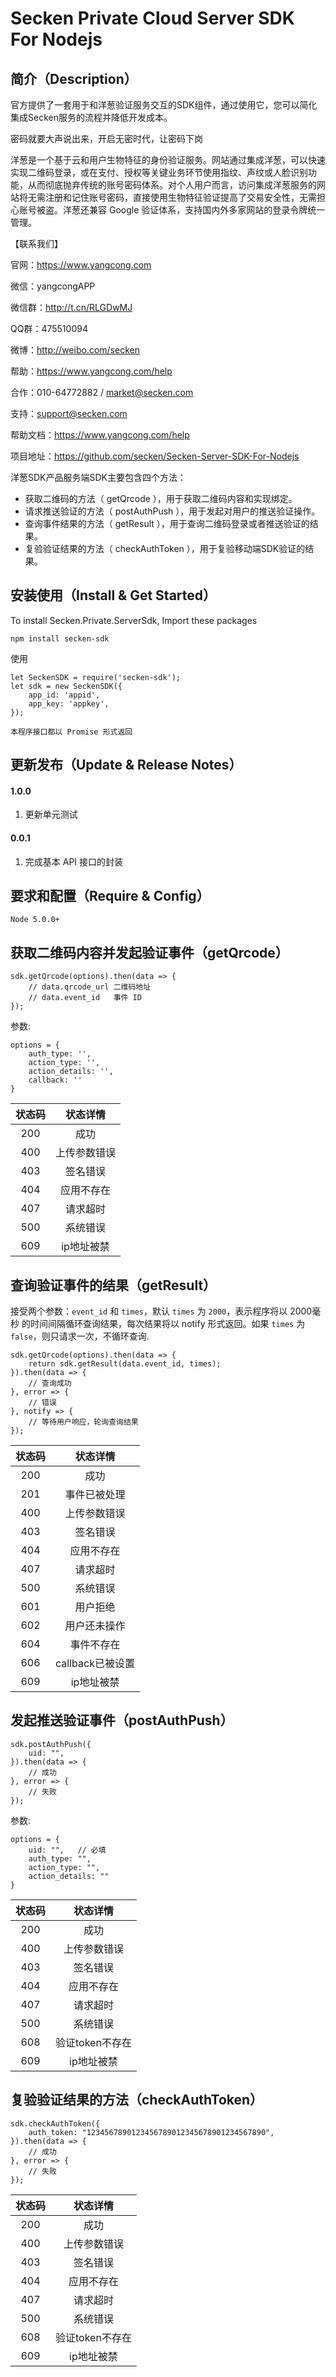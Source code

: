 # Secken Private Cloud Server SDK For Nodejs

## 简介（Description）
官方提供了一套用于和洋葱验证服务交互的SDK组件，通过使用它，您可以简化集成Secken服务的流程并降低开发成本。

密码就要大声说出来，开启无密时代，让密码下岗

洋葱是一个基于云和用户生物特征的身份验证服务。网站通过集成洋葱，可以快速实现二维码登录，或在支付、授权等关键业务环节使用指纹、声纹或人脸识别功能，从而彻底抛弃传统的账号密码体系。对个人用户而言，访问集成洋葱服务的网站将无需注册和记住账号密码，直接使用生物特征验证提高了交易安全性，无需担心账号被盗。洋葱还兼容 Google 验证体系，支持国内外多家网站的登录令牌统一管理。

【联系我们】

官网：https://www.yangcong.com

微信：yangcongAPP

微信群：http://t.cn/RLGDwMJ

QQ群：475510094

微博：http://weibo.com/secken

帮助：https://www.yangcong.com/help

合作：010-64772882 / market@secken.com

支持：support@secken.com

帮助文档：https://www.yangcong.com/help

项目地址：https://github.com/secken/Secken-Server-SDK-For-Nodejs

洋葱SDK产品服务端SDK主要包含四个方法：
* 获取二维码的方法（ getQrcode ），用于获取二维码内容和实现绑定。
* 请求推送验证的方法（ postAuthPush ），用于发起对用户的推送验证操作。
* 查询事件结果的方法（ getResult ），用于查询二维码登录或者推送验证的结果。
* 复验验证结果的方法（ checkAuthToken ），用于复验移动端SDK验证的结果。

## 安装使用（Install & Get Started）

To install Secken.Private.ServerSdk, Import these packages

```
npm install secken-sdk
```
使用
```
let SeckenSDK = require('secken-sdk');
let sdk = new SeckenSDK({
    app_id: 'appid',
    app_key: 'appkey',
});
```
`本程序接口都以 Promise 形式返回`

## 更新发布（Update & Release Notes）

#### 1.0.0
1. 更新单元测试

#### 0.0.1
1. 完成基本 API 接口的封装

## 要求和配置（Require & Config）
```
Node 5.0.0+
```

## 获取二维码内容并发起验证事件（getQrcode）
```
sdk.getQrcode(options).then(data => {
    // data.qrcode_url 二维码地址
    // data.event_id   事件 ID
});
```

参数:
```
options = {
    auth_type: '',
    action_type: '',
    action_details: '',
    callback: ''
}
```

|    状态码   | 		状态详情 		  |
|:----------:|:-----------------:|
|  200       |       成功         |
|  400       |       上传参数错误  |
|  403       |       签名错误                |
|  404       |       应用不存在                |
|  407       |       请求超时                |
|  500       |       系统错误                |
|  609       |       ip地址被禁                |

## 查询验证事件的结果（getResult）

接受两个参数：`event_id` 和 `times`，默认 `times` 为 `2000`，表示程序将以 2000毫秒 的时间间隔循环查询结果，每次结果将以 notify 形式返回。如果 `times` 为 `false`，则只请求一次，不循环查询.

```
sdk.getQrcode(options).then(data => {
    return sdk.getResult(data.event_id, times);
}).then(data => {
    // 查询成功
}, error => {
    // 错误
}, notify => {
    // 等待用户响应，轮询查询结果
});
```

|    状态码   | 		状态详情 		  |
|:----------:|:-----------------:|
|  200       |       成功         |
|  201       |       事件已被处理                |
|  400       |       上传参数错误  |
|  403       |       签名错误                |
|  404       |       应用不存在                |
|  407       |       请求超时                |
|  500       |       系统错误                |
|  601       |       用户拒绝                |
|  602       |       用户还未操作                |
|  604       |       事件不存在                |
|  606       |       callback已被设置                |
|  609       |       ip地址被禁                |

## 发起推送验证事件（postAuthPush）
```
sdk.postAuthPush({
    uid: "",
}).then(data => {
    // 成功
}, error => {
    // 失败
});
```

参数:
```
options = {
    uid: "",   // 必填
    auth_type: "",
    action_type: "",
    action_details: ""
}
```  

|    状态码   | 		状态详情 		  |
|:----------:|:-----------------:|
|  200       |       成功         |
|  400       |       上传参数错误  |
|  403       |       签名错误                |
|  404       |       应用不存在                |
|  407       |       请求超时                |
|  500       |       系统错误                |
|  608       |       验证token不存在           |
|  609       |       ip地址被禁                |

## 复验验证结果的方法（checkAuthToken）
```
sdk.checkAuthToken({
    auth_token: "1234567890123456789012345678901234567890",
}).then(data => {
    // 成功
}, error => {
    // 失败
});
```

|    状态码   | 		状态详情 		  |
|:----------:|:-----------------:|
|  200       |       成功         |
|  400       |       上传参数错误  |
|  403       |       签名错误                |
|  404       |       应用不存在                |
|  407       |       请求超时                |
|  500       |       系统错误                |
|  608       |       验证token不存在           |
|  609       |       ip地址被禁                |

